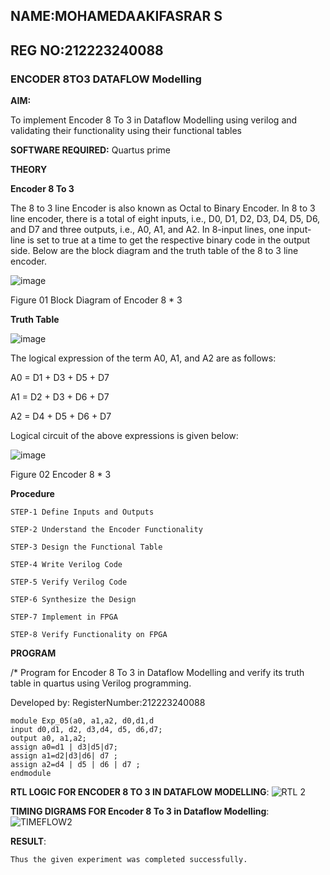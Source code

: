 ## NAME:MOHAMEDAAKIFASRAR S
## REG NO:212223240088

### ENCODER 8TO3 DATAFLOW Modelling

**AIM:**

To implement  Encoder 8 To 3 in Dataflow Modelling using verilog and validating their functionality using their functional tables

**SOFTWARE REQUIRED:** Quartus prime

**THEORY**

**Encoder 8 To 3**

The 8 to 3 line Encoder is also known as Octal to Binary Encoder. In 8 to 3 line encoder, there is a total of eight inputs, i.e., D0, D1, D2, D3, D4, D5, D6, and D7 and three outputs, i.e., A0, A1, and A2. In 8-input lines, one input-line is set to true at a time to get the respective binary code in the output side. Below are the block diagram and the truth table of the 8 to 3 line encoder.

![image](https://github.com/naavaneetha/ENCODER8TO3DATAFLOW/assets/154305477/0bc242c1-eb9e-4c47-afe5-30428470efc3)

Figure 01  Block Diagram of Encoder 8 * 3

**Truth Table**

![image](https://github.com/naavaneetha/ENCODER8TO3DATAFLOW/assets/154305477/35496b14-ae6e-4cd1-9abd-d6736b576575)

The logical expression of the term A0, A1, and A2 are as follows:

A0 = D1 + D3 + D5 + D7

A1 = D2 + D3 + D6 + D7

A2 = D4 + D5 + D6 + D7

Logical circuit of the above expressions is given below:

![image](https://github.com/naavaneetha/ENCODER8TO3DATAFLOW/assets/154305477/95acaee6-c873-4c75-89eb-ef09fb158053)

Figure 02  Encoder 8 * 3

**Procedure**
~~~
STEP-1 Define Inputs and Outputs

STEP-2 Understand the Encoder Functionality

STEP-3 Design the Functional Table

STEP-4 Write Verilog Code

STEP-5 Verify Verilog Code

STEP-6 Synthesize the Design

STEP-7 Implement in FPGA

STEP-8 Verify Functionality on FPGA
~~~

**PROGRAM**

/* Program for Encoder 8 To 3 in Dataflow Modelling and verify its truth table in quartus using Verilog programming. 

Developed by: RegisterNumber:212223240088

~~~
module Exp_05(a0, a1,a2, d0,d1,d
input d0,d1, d2, d3,d4, d5, d6,d7;
output a0, a1,a2;
assign a0=d1 | d3|d5|d7;
assign a1=d2|d3|d6| d7 ;
assign a2=d4 | d5 | d6 | d7 ;
endmodule
~~~

**RTL LOGIC FOR ENCODER 8 TO 3 IN DATAFLOW MODELLING**:
![RTL 2](https://github.com/MOHAMEDAAKIFASRAR/ENCODER8TO3DATAFLOW/assets/148514683/9963757a-6250-453a-9ee6-4722713b2349)


**TIMING DIGRAMS FOR Encoder 8 To 3 in Dataflow Modelling**:
![TIMEFLOW2](https://github.com/MOHAMEDAAKIFASRAR/ENCODER8TO3DATAFLOW/assets/148514683/c07d813e-fcc7-4372-be14-3988f8b4faaa)


**RESULT**:
~~~
Thus the given experiment was completed successfully.
~~~




